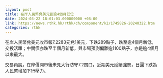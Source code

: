 ```yaml
---
layout: post
title: 在岸人民幣兌美元創逾4個月低位
date: 2024-03-22 18:01:03.000000000 +08:00
link: https://news.rthk.hk/rthk/ch/component/k2/1745826-20240322.htm
categories: rthk
---
```


在岸人民幣兌美元收市報7.2283元兌1美元，下跌289點子，跌至逾4個月新低，交投活躍；中間價亦跌至半個月新低，與市場預測偏離逾1100點子，亦是逾4個月以來最大。

交易員說，在岸價開市後未見大行防守7.2關口，近期美元延續強勢，日圓下跌為人民幣增加下行壓力。
